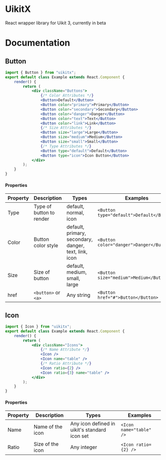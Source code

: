 # UikitX
React wrapper library for Uikit 3, currently in beta

# Documentation
## Button
```jsx
import { Button } from "uikitx";
export default class Example extends React.Component {
    render() {
        return (
            <div className="Buttons">
                {/* Color Attributes */}
                <Button>Default</Button>
                <Button color="primary">Primary</Button>
                <Button color="secondary">Secondary</Button>
                <Button color="danger">Danger</Button>
                <Button color="text">Text</Button>
                <Button color="link">Link</Button>
                {/* Size Attributes */}
                <Button size="large">Large</Button>
                <Button size="medium">Medium</Button>
                <Button size="small">Small</Button>
                {/* Type Attributes */}
                <Button type="default">Default</Button>
                <Button type="icon">Icon Button</Button>
            </div>
        );
    }
}
```
#### Properties
| Property | Description              | Types                                                 | Examples                                              |
| -------- | ------------------------ | ----------------------------------------------------- | ---------------------------------------- |
| Type     | Type of button to render | default, normal, icon                                 | `<Button type="default">Default</Button>` |
| Color    | Button color style       | default, primary, secondary, danger, text, link, icon | `<Button color="danger">Danger</Button> ` |
| Size     | Size of  button          | default, medium, small, large                         | `<Button size="medium">Medium</Button> `  |
| href     | `<button>` or `<a>`      | Any string                                            | `<Button href="#">Button</Button>`        |

## Icon
```jsx
import { Icon } from "uikitx";
export default class Example extends React.Component {
    render() {
        return (
            <div className="Icons">
                {/* Name Attribute */}
                <Icon />
                <Icon name="table" />
                {/* Ratio Attribute */}
                <Icon ratio={2} />
                <Icon ratio={3} name="table" />
            </div>
        );
    }
}
```
#### Properties
| Property | Description              | Types                                                 | Examples                                              |
| -------- | ------------------------ | ----------------------------------------------------- | ---------------------------------------- |
| Name     | Name of the icon    | Any icon defined in uikit's standard icon set              | `<Icon name="table" />`                   |
| Ratio    | Size of the icon    | Any integer                                                | `<Icon ratio={2} />`                       |